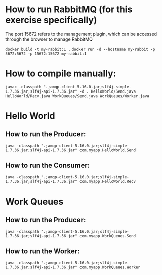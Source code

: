 # How to run RabbitMQ (for this exercise specifically)

The port 15672 refers to the management plugin, which can be accessed through the browser to manage RabbitMQ

`docker build -t my-rabbit:1 .`
`docker run -d --hostname my-rabbit -p 5672:5672 -p 15672:15672 my-rabbit:1`

# How to compile manually:

`javac -classpath ".;amqp-client-5.16.0.jar;slf4j-simple-1.7.36.jar;slf4j-api-1.7.36.jar" -d . HelloWorld/Send.java HelloWorld/Recv.java WorkQueues/Send.java WorkQueues/Worker.java`

# Hello World

## How to run the Producer:

`java -classpath ".;amqp-client-5.16.0.jar;slf4j-simple-1.7.36.jar;slf4j-api-1.7.36.jar" com.myapp.HelloWorld.Send`

## How to run the Consumer:

`java -classpath ".;amqp-client-5.16.0.jar;slf4j-simple-1.7.36.jar;slf4j-api-1.7.36.jar" com.myapp.HelloWorld.Recv`

# Work Queues

## How to run the Producer:

`java -classpath ".;amqp-client-5.16.0.jar;slf4j-simple-1.7.36.jar;slf4j-api-1.7.36.jar" com.myapp.WorkQueues.Send`

## How to run the Worker:

`java -classpath ".;amqp-client-5.16.0.jar;slf4j-simple-1.7.36.jar;slf4j-api-1.7.36.jar" com.myapp.WorkQueues.Worker`